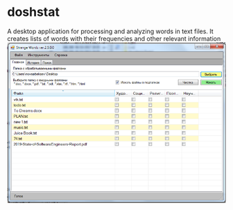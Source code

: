 # doshstat
A desktop application for processing and analyzing words in text files. It creates lists of words with their frequencies and other relevant information
<img src="Misc\Untitled.png"/>
